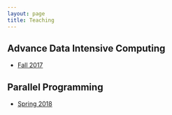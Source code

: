```yaml
---
layout: page
title: Teaching
---
```


## Advance Data Intensive Computing

  * [Fall 2017](https://github.com/randalburns/atidic-fall17/wiki/Advance-Topics-in-Data-Intensive-Computing)

## Parallel Programming

  * [Spring 2018](http://parallel.cs.jhu.edu/)
